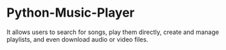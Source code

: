 # Python-Music-Player
 It allows users to search for songs, play them directly, create and manage playlists, and even download audio or video files.
